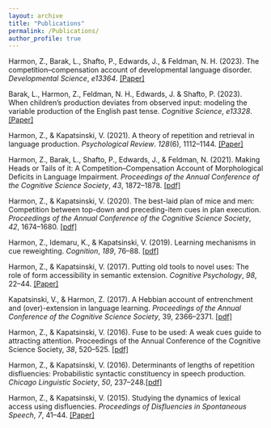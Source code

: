 ```yaml
---
layout: archive
title: "Publications"
permalink: /Publications/
author_profile: true
---
```


Harmon, Z., Barak, L., Shafto, P., Edwards, J., & Feldman, N. H. (2023). The competition–compensation
account of developmental language disorder. *Developmental Science*, *e13364*. [[Paper]](https://onlinelibrary.wiley.com/doi/pdf/10.1111/desc.13364)

Barak, L., Harmon, Z., Feldman, N. H., Edwards, J. & Shafto, P. (2023). When children’s production
deviates from observed input: modeling the variable production of the English past tense. *Cognitive
Science*, *e13328*. [[Paper]](https://onlinelibrary.wiley.com/doi/epdf/10.1111/cogs.13328)

Harmon, Z., & Kapatsinski, V. (2021). A theory of repetition and retrieval in language production.
*Psychological Review*. *128*(6), 1112–1144. [[Paper]](https://psycnet.apa.org/record/2021-62984-001)

Harmon, Z., Barak, L., Shafto, P., Edwards, J., & Feldman, N. (2021). Making Heads or Tails of it: A
Competition–Compensation Account of Morphological Deficits in Language Impairment. *Proceedings
of the Annual Conference of the Cognitive Science Society*, *43*, 1872–1878. [[pdf]](https://escholarship.org/content/qt8tq1m9gp/qt8tq1m9gp.pdf)

Harmon, Z., & Kapatsinski, V. (2020). The best-laid plan of mice and men: Competition between top-down
and preceding-item cues in plan execution. *Proceedings of the Annual Conference of the Cognitive
Science Society*, *42*, 1674–1680. [[pdf]](https://www.cognitivesciencesociety.org/cogsci20/papers/0366/0366.pdf)

Harmon, Z., Idemaru, K., & Kapatsinski, V. (2019). Learning mechanisms in cue reweighting. *Cognition*,
*189*, 76–88. [[pdf]](https://www.linguisticsociety.org/sites/default/files/e-learning/HarmonIdemaruKapatsinski2019.pdf)

Harmon, Z., & Kapatsinski, V. (2017). Putting old tools to novel uses: The role of form accessibility in
semantic extension. *Cognitive Psychology*, *98*, 22–44. [[Paper]](https://www.sciencedirect.com/science/article/abs/pii/S0010028517300154)

Kapatsinski, V., & Harmon, Z. (2017). A Hebbian account of entrenchment and (over)-extension in
language learning. *Proceedings of the Annual Conference of the Cognitive Science Society*, 39,
2366–2371. [[pdf]](https://cogsci.mindmodeling.org/2017/papers/0450/paper0450.pdf)

Harmon, Z., & Kapatsinski, V. (2016). Fuse to be used: A weak cues guide to attracting attention.
Proceedings of the Annual Conference of the Cognitive Science Society, *38*, 520–525. [[pdf]](https://cogsci.mindmodeling.org/2016/papers/0101/paper0101.pdf)

Harmon, Z., & Kapatsinski, V. (2016). Determinants of lengths of repetition disfluencies: Probabilistic
syntactic constituency in speech production. *Chicago Linguistic Society*, *50*, 237–248.[[pdf]](https://cpb-us-e1.wpmucdn.com/blogs.uoregon.edu/dist/a/6941/files/2014/11/HarmonKapatsinski_CLS50-2me6d8s.pdf)

Harmon, Z., & Kapatsinski, V. (2015). Studying the dynamics of lexical access using disfluencies.
*Proceedings of Disfluencies in Spontaneous Speech*, *7*, 41–44. [[Paper]](https://www.ida.liu.se/~robek28/conferences/diss2017/DiSS2015_Papers.pdf#page=45)
